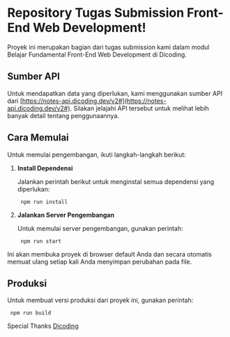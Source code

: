 # Repository Tugas Submission Front-End Web Development!

Proyek ini merupakan bagian dari tugas submission kami dalam modul Belajar Fundamental Front-End Web Development di Dicoding.

## Sumber API

Untuk mendapatkan data yang diperlukan, kami menggunakan sumber API dari [https://notes-api.dicoding.dev/v2#](https://notes-api.dicoding.dev/v2#). Silakan jelajahi API tersebut untuk melihat lebih banyak detail tentang penggunaannya.

## Cara Memulai

Untuk memulai pengembangan, ikuti langkah-langkah berikut:

1. **Install Dependensi**
   
   Jalankan perintah berikut untuk menginstal semua dependensi yang diperlukan:
   ```
    npm run install
   ```
   
2. **Jalankan Server Pengembangan**

   Untuk memulai server pengembangan, gunakan perintah:
   ```
    npm run start
   ```

  Ini akan membuka proyek di browser default Anda dan secara otomatis memuat ulang setiap kali Anda menyimpan perubahan pada file.

## Produksi

Untuk membuat versi produksi dari proyek ini, gunakan perintah:
   ```
    npm run build
   ```

Special Thanks [Dicoding](https://www.dicoding.com/)

   
